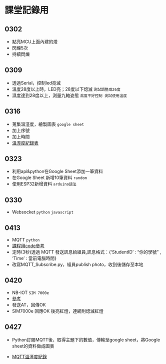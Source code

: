 # 課堂記錄用
## 0302

- 點亮MCU上面內建的燈
- 閃爍5次
- 持續閃爍

## 0309

- 透過Serial，控制led亮滅
- 溫度28度以上時，LED亮；28度以下熄滅 `測試調整成26度`
- 濕度達到28度以上，測量九軸姿態 `濕度不好控制 測試使用溫度`

## 0316

- 蒐集溫溼度，繪製圖表 `google sheet`
- 加上序號
- 加上時間
- [溫溼度紀錄表](https://docs.google.com/spreadsheets/d/1Loe5P8JnAEPR9dCbh2FyJZVk8SKiVBj4O5C-Pu08fbg/edit?usp=sharing)

## 0323

- 利用api&python在Google Sheet添加一筆資料
- 在Google Sheet 新增10筆資料 `random`
- 使用ESP32新增資料 `arduino語法`

## 0330

- Websocket `python` `javascript`

## 0413

- MQTT `python`
- [課程用code參考](https://ithelp.ithome.com.tw/articles/10227131)
- 定時(3秒)透過 MQTT 發送訊息給組員,訊息格式：{‘StudentID’ : “你的學號” , ‘Time’ : 當前電腦時間}
- 改寫MQTT_Subscribe.py，組員publish photo，收到後儲存至本地


## 0420

- NB-IOT `SIM 7000e`
- [參考](https://frankchang.me/2018/12/18/sim7000c/)
- 發送AT，回傳OK
- SIM7000e 回應OK 後亮紅燈，連網則熄滅紅燈

## 0427

- Python訂閱MQTT後，取得主題下的數值，傳輸至google sheet，將Google sheet的資料做成圖表

- [MQTT溫溼度紀錄](https://docs.google.com/spreadsheets/d/12nh3EaRz9wa4FMR0Uzv3iqxo3zb-Y4DewbsGLv4hUG0/edit#gid=0)
